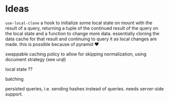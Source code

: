 # Ideas

`use-local-clone` a hook to initialize some local state on mount with the result
of a query, returning a tuple of the continued result of the query on the local
state and a function to change more data. essentially cloning the data cache for
that result and continuing to query it as local changes are made.
this is possible because of pyramid ❤️

swappable caching policy to allow for skipping normalization, using document
strategy (see urql)

local state ??

batching

persisted queries, i.e. sending hashes instead of queries. needs server-side
support.
